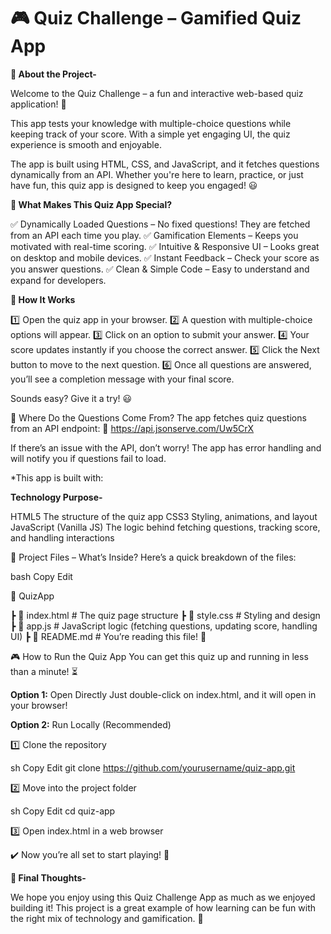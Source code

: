 # **🎮 Quiz Challenge – Gamified Quiz App**

**📌 About the Project-**

Welcome to the Quiz Challenge – a fun and interactive web-based quiz application! 🎉

This app tests your knowledge with multiple-choice questions while keeping track of your score. With a simple yet engaging UI, the quiz experience is smooth and enjoyable.

The app is built using HTML, CSS, and JavaScript, and it fetches questions dynamically from an API. Whether you're here to learn, practice, or just have fun, this quiz app is designed to keep you engaged! 😃

**🎯 What Makes This Quiz App Special?**

✅ Dynamically Loaded Questions – No fixed questions! They are fetched from an API each time you play.
✅ Gamification Elements – Keeps you motivated with real-time scoring.
✅ Intuitive & Responsive UI – Looks great on desktop and mobile devices.
✅ Instant Feedback – Check your score as you answer questions.
✅ Clean & Simple Code – Easy to understand and expand for developers.

**🚀 How It Works**

1️⃣ Open the quiz app in your browser.
2️⃣ A question with multiple-choice options will appear.
3️⃣ Click on an option to submit your answer.
4️⃣ Your score updates instantly if you choose the correct answer.
5️⃣ Click the Next button to move to the next question.
6️⃣ Once all questions are answered, you’ll see a completion message with your final score.

Sounds easy? Give it a try! 😃

🔗 Where Do the Questions Come From?
The app fetches quiz questions from an API endpoint:
📌 https://api.jsonserve.com/Uw5CrX

If there’s an issue with the API, don’t worry! The app has error handling and will notify you if questions fail to load.

*This app is built with:

**Technology	Purpose-**

HTML5	The structure of the quiz app
CSS3	Styling, animations, and layout
JavaScript (Vanilla JS)	The logic behind fetching questions, tracking score, and handling interactions

📂 Project Files – What’s Inside?
Here’s a quick breakdown of the files:

bash
Copy
Edit

📂 QuizApp

 ┣ 📜 index.html      # The quiz page structure
 ┣ 📜 style.css       # Styling and design
 ┣ 📜 app.js          # JavaScript logic (fetching questions, updating score, handling UI)
 ┣ 📜 README.md       # You’re reading this file! 📖
 
🎮 How to Run the Quiz App
You can get this quiz up and running in less than a minute! ⏳

**Option 1:** Open Directly
Just double-click on index.html, and it will open in your browser!

**Option 2:** Run Locally (Recommended)

1️⃣ Clone the repository

sh
Copy
Edit
git clone https://github.com/yourusername/quiz-app.git

2️⃣ Move into the project folder

sh
Copy
Edit
cd quiz-app

3️⃣ Open index.html in a web browser

✔️ Now you’re all set to start playing! 🚀

**🎉 Final Thoughts-**

We hope you enjoy using this Quiz Challenge App as much as we enjoyed building it! This project is a great example of how learning can be fun with the right mix of technology and gamification. 🚀
